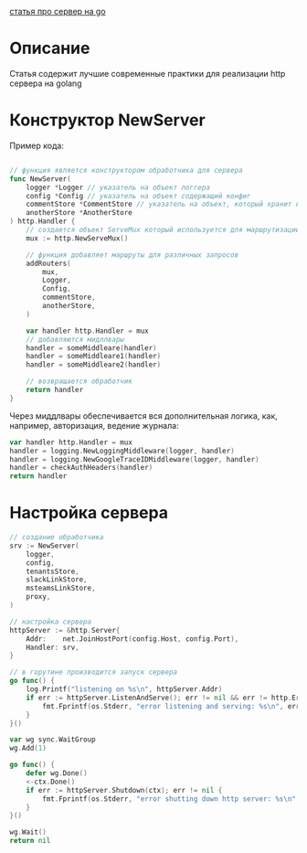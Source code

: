 [статья про сервер на go](https://grafana.com/blog/2024/02/09/how-i-write-http-services-in-go-after-13-years/)

# Описание

Статья содержит лучшие современные практики для реализации http сервера на golang

# Конструктор NewServer
Пример кода:
```go

// функция является конструктором обработчика для сервера
func NewServer(
	logger *Logger // указатель на объект логгера
	config *Config // указатель на объект содержащий конфиг
	commentStore *CommentStore // указатель на объект, который хранит комментарии
	anotherStore *AnotherStore
) http.Handler {
	// создается объект ServeMux который используется для маршрутизации запросов
	mux := http.NewServeMux()

	// функция добавляет маршруты для различных запросов
	addRouters(
		mux, 
		Logger,
		Config,
		commentStore,
		anotherStore,
	)

	var handler http.Handler = mux
	// добавляются мидллвары
	handler = someMiddleare(handler)
	handler = someMiddleare1(handler)
	handler = someMiddleare2(handler)

	// возвращается обработчик
	return handler
}
```

Через миддлвары обеспечивается вся дополнительная логика, как, например, авторизация, ведение журнала:

```Go
var handler http.Handler = mux
handler = logging.NewLoggingMiddleware(logger, handler)
handler = logging.NewGoogleTraceIDMiddleware(logger, handler)
handler = checkAuthHeaders(handler)
return handler
```

# Настройка сервера
```Go
// создание обработчика
srv := NewServer(
	logger,
	config,
	tenantsStore,
	slackLinkStore,
	msteamsLinkStore,
	proxy,
)

// настройка сервера
httpServer := &http.Server{
	Addr:    net.JoinHostPort(config.Host, config.Port),
	Handler: srv,
}

// в горутине производится запуск сервера
go func() {
	log.Printf("listening on %s\n", httpServer.Addr)
	if err := httpServer.ListenAndServe(); err != nil && err != http.ErrServerClosed {
		fmt.Fprintf(os.Stderr, "error listening and serving: %s\n", err)
	}
}()

var wg sync.WaitGroup
wg.Add(1)

go func() {
	defer wg.Done()
	<-ctx.Done()
	if err := httpServer.Shutdown(ctx); err != nil {
		fmt.Fprintf(os.Stderr, "error shutting down http server: %s\n", err)
	}
}()

wg.Wait()
return nil
```